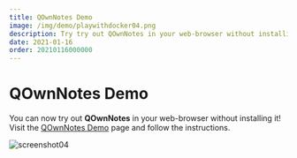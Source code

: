 ```yaml
---
title: QOwnNotes Demo
image: /img/demo/playwithdocker04.png
description: Try try out QOwnNotes in your web-browser without installing it!
date: 2021-01-16
order: 20210116000000
---
```


# QOwnNotes Demo

<BlogDate v-bind:fm="$frontmatter" />


You can now try out **QOwnNotes** in your web-browser without installing it!
Visit the [QOwnNotes Demo](../getting-started/demo.md) page and follow the instructions.

![screenshot04](/img/demo/playwithdocker04.png)
